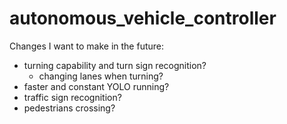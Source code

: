 # autonomous_vehicle_controller

Changes I want to make in the future:
* turning capability and turn sign recognition?
    * changing lanes when turning?
* faster and constant YOLO running?
* traffic sign recognition?
* pedestrians crossing?
 
